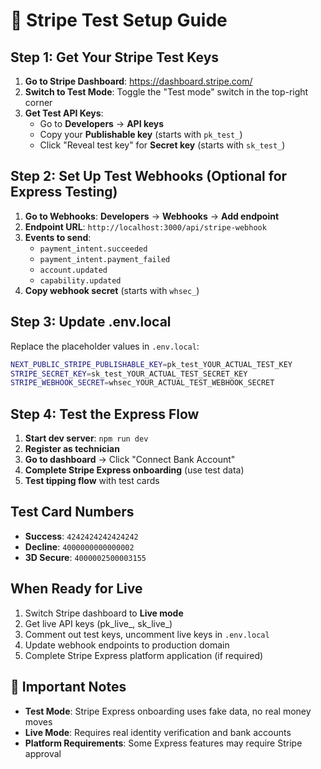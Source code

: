 # 🧪 Stripe Test Setup Guide

## Step 1: Get Your Stripe Test Keys

1. **Go to Stripe Dashboard**: https://dashboard.stripe.com/
2. **Switch to Test Mode**: Toggle the "Test mode" switch in the top-right corner
3. **Get Test API Keys**:
   - Go to **Developers** → **API keys**
   - Copy your **Publishable key** (starts with `pk_test_`)
   - Click "Reveal test key" for **Secret key** (starts with `sk_test_`)

## Step 2: Set Up Test Webhooks (Optional for Express Testing)

1. **Go to Webhooks**: **Developers** → **Webhooks** → **Add endpoint**
2. **Endpoint URL**: `http://localhost:3000/api/stripe-webhook`
3. **Events to send**:
   - `payment_intent.succeeded`
   - `payment_intent.payment_failed` 
   - `account.updated`
   - `capability.updated`
4. **Copy webhook secret** (starts with `whsec_`)

## Step 3: Update .env.local

Replace the placeholder values in `.env.local`:

```bash
NEXT_PUBLIC_STRIPE_PUBLISHABLE_KEY=pk_test_YOUR_ACTUAL_TEST_KEY
STRIPE_SECRET_KEY=sk_test_YOUR_ACTUAL_TEST_SECRET_KEY
STRIPE_WEBHOOK_SECRET=whsec_YOUR_ACTUAL_TEST_WEBHOOK_SECRET
```

## Step 4: Test the Express Flow

1. **Start dev server**: `npm run dev`
2. **Register as technician** 
3. **Go to dashboard** → Click "Connect Bank Account"
4. **Complete Stripe Express onboarding** (use test data)
5. **Test tipping flow** with test cards

## Test Card Numbers

- **Success**: `4242424242424242`
- **Decline**: `4000000000000002`
- **3D Secure**: `4000002500003155`

## When Ready for Live

1. Switch Stripe dashboard to **Live mode**
2. Get live API keys (pk_live_, sk_live_)
3. Comment out test keys, uncomment live keys in `.env.local`
4. Update webhook endpoints to production domain
5. Complete Stripe Express platform application (if required)

## 🚨 Important Notes

- **Test Mode**: Stripe Express onboarding uses fake data, no real money moves
- **Live Mode**: Requires real identity verification and bank accounts
- **Platform Requirements**: Some Express features may require Stripe approval